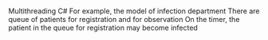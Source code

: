 # 
Multithreading C#
For example, the model of infection department
There are queue of patients for registration and for observation
On the timer, the patient in the queue for registration may become infected
